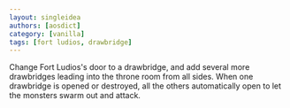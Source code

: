 ```yaml
---
layout: singleidea
authors: [aosdict]
category: [vanilla]
tags: [fort ludios, drawbridge]
---
```

Change Fort Ludios's door to a drawbridge, and add several more drawbridges leading into the throne room from all sides. When one drawbridge is opened or destroyed, all the others automatically open to let the monsters swarm out and attack.
